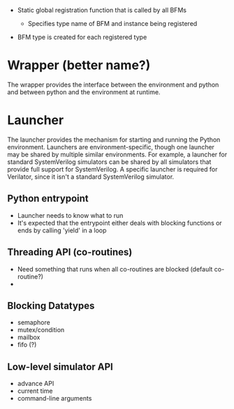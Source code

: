 
- Static global registration function that is called by all BFMs
  - Specifies type name of BFM and instance being registered

- BFM type is created for each registered type

# 

# Wrapper (better name?)
The wrapper provides the interface between the environment and python and between
python and the environment at runtime. 


# Launcher
The launcher provides the mechanism for starting and running the Python environment.
Launchers are environment-specific, though one launcher may be shared by multiple
similar environments. For example, a launcher for standard SystemVerilog simulators
can be shared by all simulators that provide full support for SystemVerilog. A
specific launcher is required for Verilator, since it isn't a standard SystemVerilog
simulator.


## Python entrypoint
- Launcher needs to know what to run
- It's expected that the entrypoint either deals with blocking functions or 
  ends by calling 'yield' in a loop

## Threading API (co-routines)
- Need something that runs when all co-routines are blocked (default co-routine?)
- 

## Blocking Datatypes
- semaphore
- mutex/condition
- mailbox
- fifo (?)

## Low-level simulator API
- advance API
- current time
- command-line arguments



